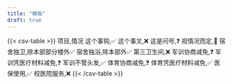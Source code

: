 ```yaml
---
title: "模板"
draft: true
---
```


{{< csv-table >}}
项目,情况
这个事钩,✅
这个事叉,❌
这是问号,❓
视情况而定,🤔
宿舍独卫,除本部部分楼外✅
宿舍独浴,除本部外✅
第三卫生间,❌
军训协商减免,❓
军训凭医疗材料减免,❓
军训不管头发,✅
体育协商减免,❓
体育凭医疗材料减免,✅
医保使用,✅
校医院服务,❌
{{< /csv-table >}}
